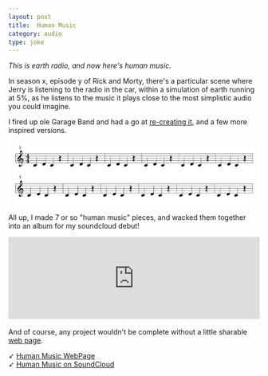 ```yaml
---
layout: post
title:  Human Music
category: audio
type: joke
---
```


*This is earth radio, and now here's human music.*

In season x, episode y of Rick and Morty, there's a particular scene where Jerry is listening to the radio in the car, within a simulation of earth running at 5%, as he listens to the music it plays close to the most simplistic audio you could imagine.

I fired up ole Garage Band and had a go at [re-creating it](https://soundcloud.com/twholman/sets/driving-home-with-human-music), and a few more inspired versions.

![Its a thing of beauty](/images/human-music-1.png)

All up, I made 7 or so "human music" pieces, and wacked them together into an album for my soundcloud debut!

<iframe width="100%" height="165" scrolling="yes" frameborder="no" src="https://w.soundcloud.com/player/?url=https%3A//api.soundcloud.com/playlists/277853275&amp;color=ff5500&amp;auto_play=false&amp;hide_related=false&amp;show_comments=true&amp;show_user=true&amp;show_reposts=false"></iframe>

And of course, any project wouldn't be complete without a little sharable [web page](http://tholman.com/human-music).

➶ [Human Music WebPage](http://tholman.com/human-music)<br>
➶ [Human Music on SoundCloud](https://soundcloud.com/twholman/sets/driving-home-with-human-music)
